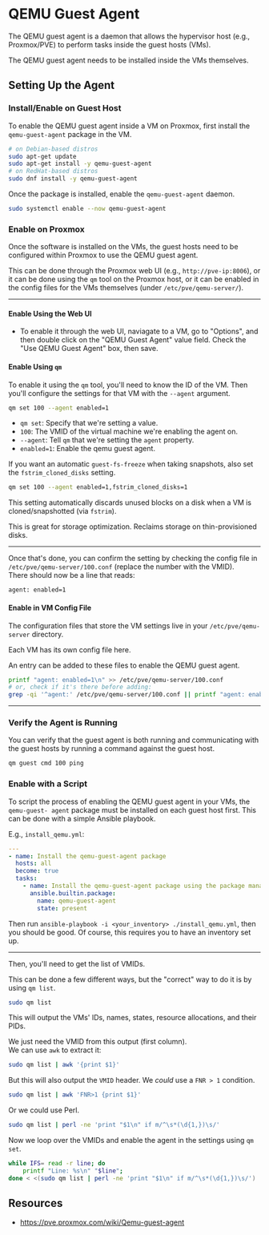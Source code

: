 # QEMU Guest Agent

The QEMU guest agent is a daemon that allows the hypervisor host (e.g., Proxmox/PVE)
to perform tasks inside the guest hosts (VMs).  

The QEMU guest agent needs to be installed inside the VMs themselves.  

## Setting Up the Agent

### Install/Enable on Guest Host
To enable the QEMU guest agent inside a VM on Proxmox, first install the
`qemu-guest-agent` package in the VM.  
```bash
# on Debian-based distros
sudo apt-get update
sudo apt-get install -y qemu-guest-agent
# on RedHat-based distros
sudo dnf install -y qemu-guest-agent
```

Once the package is installed, enable the `qemu-guest-agent` daemon.  
```bash
sudo systemctl enable --now qemu-guest-agent
```

### Enable on Proxmox

Once the software is installed on the VMs, the guest hosts need to be configured
within Proxmox to use the QEMU guest agent.  

This can be done through the Proxmox web UI (e.g., `http://pve-ip:8006`), or
it can be done using the `qm` tool on the Proxmox host, or it can be enabled in the
config files for the VMs themselves (under `/etc/pve/qemu-server/`).  

---

#### Enable Using the Web UI
- To enable it through the web UI, naviagate to a VM, go to "Options", and then double
  click on the "QEMU Guest Agent" value field. Check the "Use QEMU Guest Agent" box,
  then save.  

#### Enable Using `qm`
To enable it using the `qm` tool, you'll need to know the ID of the VM. Then you'll
configure the settings for that VM with the `--agent` argument.  
```bash
qm set 100 --agent enabled=1
```

- `qm set`: Specify that we're setting a value.  
- `100`: The VMID of the virtual machine we're enabling the agent on.  
- `--agent`: Tell `qm` that we're setting the `agent` property.  
- `enabled=1`: Enable the qemu guest agent.  

If you want an automatic `guest-fs-freeze` when taking snapshots, also set the
`fstrim_cloned_disks` setting.  
```bash
qm set 100 --agent enabled=1,fstrim_cloned_disks=1
```

This setting automatically discards unused blocks on a disk when a VM is
cloned/snapshotted (via `fstrim`).  

This is great for storage optimization. Reclaims storage on thin-provisioned disks.

---

Once that's done, you can confirm the setting by checking the config file in
`/etc/pve/qemu-server/100.conf` (replace the number with the VMID).  
There should now be a line that reads:
```plaintext
agent: enabled=1
```

#### Enable in VM Config File

The configuration files that store the VM settings live in your `/etc/pve/qemu-server` 
directory.  

Each VM has its own config file here.  

An entry can be added to these files to enable the QEMU guest agent.  
```bash
printf "agent: enabled=1\n" >> /etc/pve/qemu-server/100.conf
# or, check if it's there before adding:
grep -qi '^agent:' /etc/pve/qemu-server/100.conf || printf "agent: enabled=1\n" >> /etc/pve/qemu-server/100.conf
```


---

### Verify the Agent is Running

You can verify that the guest agent is both running and communicating with the guest
hosts by running a command against the guest host.  
```bash
qm guest cmd 100 ping
```

### Enable with a Script
To script the process of enabling the QEMU guest agent in your VMs, the `qemu-guest-
agent` package must be installed on each guest host first. This can be done with a 
simple Ansible playbook.  

E.g., `install_qemu.yml`:
```yaml
---
- name: Install the qemu-guest-agent package
  hosts: all
  become: true
  tasks:
    - name: Install the qemu-guest-agent package using the package manager
      ansible.builtin.package:
        name: qemu-guest-agent
        state: present
```

Then run `ansible-playbook -i <your_inventory> ./install_qemu.yml`, then you should
be good. Of course, this requires you to have an inventory set up.  

---

Then, you'll need to get the list of VMIDs.  

This can be done a few different ways, but the "correct" way to do it is by 
using `qm list`.  
```bash
sudo qm list
```
This will output the VMs' IDs, names, states, resource allocations, and their PIDs.  

We just need the VMID from this output (first column).  
We can use `awk` to extract it:
```bash
sudo qm list | awk '{print $1}'
```
But this will also output the `VMID` header. We *could* use a `FNR > 1` condition.  
```bash
sudo qm list | awk 'FNR>1 {print $1}'
```

Or we could use Perl.  

```bash
sudo qm list | perl -ne 'print "$1\n" if m/^\s*(\d{1,})\s/'
```

Now we loop over the VMIDs and enable the agent in the settings using `qm set`.  
```bash
while IFS= read -r line; do
    printf "Line: %s\n" "$line";
done < <(sudo qm list | perl -ne 'print "$1\n" if m/^\s*(\d{1,})\s/') 
```




## Resources

* <https://pve.proxmox.com/wiki/Qemu-guest-agent>
